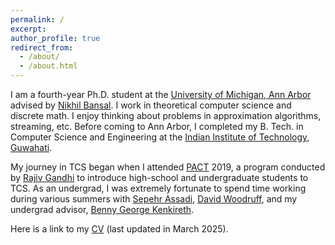 ```yaml
---
permalink: /
excerpt: 
author_profile: true
redirect_from: 
  - /about/
  - /about.html
---
```

I am a fourth-year Ph.D. student at the [University of Michigan, Ann Arbor](https://theory.engin.umich.edu/) advised by [Nikhil Bansal](https://bansal.engin.umich.edu/).  I work in theoretical computer science and discrete math. I enjoy thinking about problems in approximation algorithms, streaming, etc.  Before coming to Ann Arbor, I completed my B. Tech. in Computer Science and Engineering at the [Indian Institute of Technology, Guwahati](https://www.iitg.ac.in/cse/). 


My journey in TCS began when I attended [PACT](https://algorithmicthinking.org/) 2019, a program conducted by [Rajiv Gandhi](https://crab.rutgers.edu/users/rajivg/) to introduce high-school and undergraduate students to TCS. As an undergrad, I was extremely fortunate to spend time working during various summers with [Sepehr Assadi](https://sepehr.assadi.info/), [David Woodruff](https://www.cs.cmu.edu/~dwoodruf/), and my undergrad advisor, [Benny George Kenkireth](https://www.iitg.ac.in/ben/). 

Here is a link to my [CV](https://milind-prabhu.github.io/files/resume.pdf) (last updated in March 2025).
